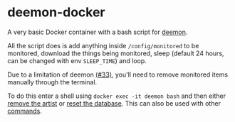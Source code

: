 # deemon-docker

A very basic Docker container with a bash script for [deemon](https://github.com/digitalec/deemon).

All the script does is add anything inside `/config/monitored` to be monitored, download the things being monitored, sleep (default 24 hours, can be changed with env `SLEEP_TIME`) and loop.

Due to a limitation of deemon [(#33)](https://github.com/digitalec/deemon/issues/33), you'll need to remove monitored items manually through the terminal.

To do this enter a shell using `docker exec -it deemon bash` and then either [remove the artist](https://digitalec.github.io/deemon/docs/commands/monitor.html#stop-monitoring-an-artist) or [reset the database](https://digitalec.github.io/deemon/docs/commands/reset.html).
This can also be used with other [commands](https://digitalec.github.io/deemon/docs/commands).
